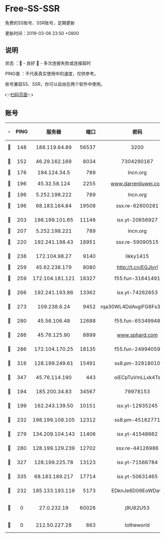 # Free-SS-SSR

免费的SS账号、SSR账号，定期更新

更新时间：2019-03-06 23:50 +0800

## 说明

状态     ：🙂 - 良好 🙁 - 多次连接失败或连接超时

PING值   ：不代表真实使用中的速度，仅供参考。

账号兼容SS、SSR，你可以自由在两个软件中使用。

👉[扫码页面](https://liesauer.github.io/Free-SS-SSR/)👈

## 账号

|-|PING|服务器|端口|密码|加密方式|区域|
|:----:|:----:|:-----:|-----:|:----:|:----:|:----:|
|🙂|148|188.119.64.89|56537|3200|aes-256-cfb|RU|
|🙂|152|46.29.162.169|8034|7304290167|aes-256-cfb|RU|
|🙂|176|194.124.34.5|789|lncn.org|rc4|JP|
|🙂|196|45.32.58.124|2255|www.darrenliuwei.com|aes-256-cfb|JP|
|🙂|196|5.252.198.222|789|lncn.org|rc4|JP|
|🙂|196|68.183.164.84|19508|ssx.re-62600281|aes-256-cfb|US|
|🙂|203|198.199.101.65|11148|isx.yt-20656927|aes-256-cfb|US|
|🙂|207|5.252.198.221|789|lncn.org|rc4|JP|
|🙂|220|192.241.198.43|18951|ssx.re-59090515|aes-256-cfb|US|
|🙂|238|172.104.98.27|9140|likky1415|aes-256-cfb|JP|
|🙂|259|45.62.238.179|8080|http://t.cn/EGJIyrl|rc4-md5|CA|
|🙂|259|172.104.181.121|18327|f55.fun-31641491|aes-256-cfb|SG|
|🙂|266|192.241.193.86|13362|isx.yt-74262653|aes-256-cfb|US|
|🙂|273|109.238.6.24|9452|rqa30WL4DdAvgIFG6Fs3znzTa|aes-256-cfb|FR|
|🙂|280|45.56.106.48|12688|f55.fun-65349948|aes-256-cfb|US|
|🙂|286|45.76.125.90|8899|www.sphard.com|aes-256-cfb|AU|
|🙂|286|172.104.170.25|18135|f55.fun-24994059|aes-256-cfb|SG|
|🙂|316|128.199.249.61|15491|ss8.pm-32818010|aes-256-cfb|SG|
|🙂|347|45.76.114.190|443|oiECpTuVmLLxk4Ts|aes-256-cfb|AU|
|🙂|194|185.200.34.83|34567|79978153|aes-256-cfb|US|
|🙂|199|162.243.139.50|10151|isx.yt-12935245|aes-256-cfb|US|
|🙂|232|198.199.108.105|12312|ss8.pm-45162771|aes-256-cfb|US|
|🙂|279|134.209.104.143|11406|isx.yt-41548662|aes-256-cfb|SG|
|🙂|280|128.199.129.239|12702|ssx.re-44126986|aes-256-cfb|SG|
|🙂|327|128.199.225.78|13123|isx.yt-71566784|aes-256-cfb|SG|
|🙂|335|68.183.189.217|17714|isx.yt-50631465|aes-256-cfb|SG|
|🙁|232|185.133.193.119|5173|EDknJe6D06EoWDaw|aes-256-cfb|US|
|🙁|0|27.0.232.19|60026|j9U82U53|xchacha20-ietf-poly1305|HK|
|🙁|0|212.50.227.28|663|totheworld|aes-256-cfb|US|
